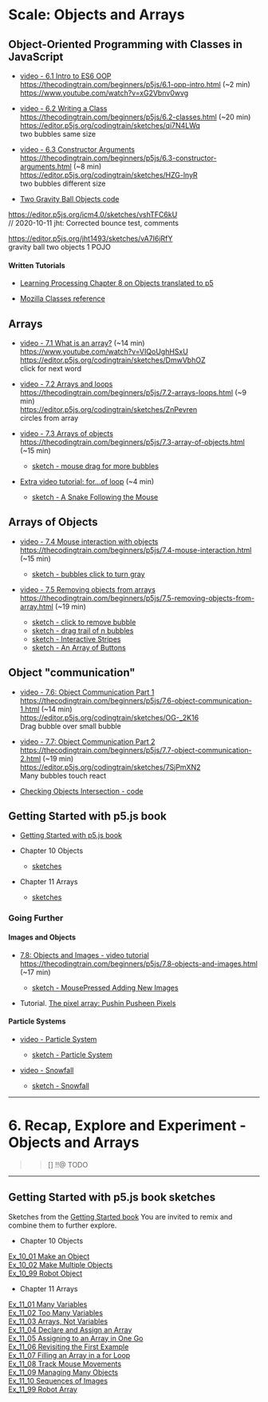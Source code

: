 # Scale: Objects and Arrays

<!-- Some of the videos in this section were created last year and some two years ago. They use different editors for p5.js. All of the concepts should still apply, however, there are some minor changes. If you notice something way off, please let Dan know! -->

## Object-Oriented Programming with Classes in JavaScript

* [video -  6.1 Intro to ES6 OOP](https://www.youtube.com/watch?v=xG2Vbnv0wvg)  
https://thecodingtrain.com/beginners/p5js/6.1-opp-intro.html (~2 min)  
https://www.youtube.com/watch?v=xG2Vbnv0wvg  

* [video - 6.2 Writing a Class](https://www.youtube.com/watch?v=T-HGdc8L-7w)  
https://thecodingtrain.com/beginners/p5js/6.2-classes.html (~20 min)  
https://editor.p5js.org/codingtrain/sketches/qi7N4LWq  
two bubbles same size

* [video - 6.3 Constructor Arguments](https://www.youtube.com/watch?v=rHiSsgFRgx4)  
https://thecodingtrain.com/beginners/p5js/6.3-constructor-arguments.html (~8 min)  
https://editor.p5js.org/codingtrain/sketches/HZG-lnyR  
two bubbles different size

* [Two Gravity Ball Objects code](https://editor.p5js.org/icm4.0/sketches/vshTFC6kU)  

https://editor.p5js.org/icm4.0/sketches/vshTFC6kU  
// 2020-10-11 jht: Corrected bounce test, comments  

https://editor.p5js.org/jht1493/sketches/vA7I6jRfY  
gravity ball two objects 1 POJO

#### Written Tutorials

* [Learning Processing Chapter 8 on Objects translated to p5](https://shiffman.github.io/Learning-p5.js/ch08.html)

* [Mozilla Classes reference](https://developer.mozilla.org/en-US/docs/Web/JavaScript/Reference/Classes)

## Arrays

* [video - 7.1 What is an array?](https://thecodingtrain.com/beginners/p5js/7.1-what-is-an-array.html) (~14 min)  
https://www.youtube.com/watch?v=VIQoUghHSxU
https://editor.p5js.org/codingtrain/sketches/DmwVbhOZ  
click for next word

* [video - 7.2 Arrays and loops](https://www.youtube.com/watch?v=RXWO3mFuW-I)  
https://thecodingtrain.com/beginners/p5js/7.2-arrays-loops.html (~9 min)  
https://editor.p5js.org/codingtrain/sketches/ZnPevren  
circles from array  

* [video - 7.3 Arrays of objects](https://www.youtube.com/watch?v=fBqaA7zRO58)  
https://thecodingtrain.com/beginners/p5js/7.3-array-of-objects.html (~15 min)  
  - [sketch - mouse drag for more bubbles](https://editor.p5js.org/codingtrain/sketches/1y_xfueO)
  
- [Extra video tutorial: for...of loop](https://youtu.be/Y8sMnRQYr3c?list=PLRqwX-V7Uu6Zy51Q-x9tMWIv9cueOFTFA) (~4 min)

  - [sketch - A Snake Following the Mouse](https://editor.p5js.org/icm/sketches/BkBsybb5X)

## Arrays of Objects

* [video - 7.4 Mouse interaction with objects](https://www.youtube.com/watch?v=TaN5At5RWH8)  
https://thecodingtrain.com/beginners/p5js/7.4-mouse-interaction.html (~15 min)    
  - [sketch - bubbles click to turn gray](https://editor.p5js.org/codingtrain/sketches/lE4ypFpI)

* [video - 7.5 Removing objects from arrays](https://www.youtube.com/watch?v=tA_ZgruFF9k)  
https://thecodingtrain.com/beginners/p5js/7.5-removing-objects-from-array.html (~19 min)
  - [sketch - click to remove bubble](https://editor.p5js.org/codingtrain/sketches/smC4Jedi)
  - [sketch - drag trail of n bubbles](https://editor.p5js.org/codingtrain/sketches/9Ve9S6Mx)
  - [sketch - Interactive Stripes](http://editor.p5js.org/icm/sketches/B1ja76khW)
  - [sketch - An Array of Buttons](http://editor.p5js.org/icm/sketches/BkaTNak3Z)

## Object "communication"

* [video - 7.6: Object Communication Part 1](https://youtu.be/W1-ej3Wu5zg?list=PLRqwX-V7Uu6Zy51Q-x9tMWIv9cueOFTFA)  
https://thecodingtrain.com/beginners/p5js/7.6-object-communication-1.html (~14 min)  
https://editor.p5js.org/codingtrain/sketches/OG-_2K16  
Drag bubble over small bubble

* [video - 7.7: Object Communication Part 2](https://youtu.be/5Q9cA0REztY?list=PLRqwX-V7Uu6Zy51Q-x9tMWIv9cueOFTFA)  
https://thecodingtrain.com/beginners/p5js/7.7-object-communication-2.html (~19 min)  
https://editor.p5js.org/codingtrain/sketches/7SjPmXN2  
Many bubbles touch react

* [Checking Objects Intersection - code](http://editor.p5js.org/icm/sketches/S1BbBT13b)

<!-- ## Getting Started with p5.js book
*  Chapters 10 and 11 of [Getting Started with p5.js book](http://amzn.to/2ckixCW) | [Ebook (free with NYU Library login)](https://ebookcentral.proquest.com/lib/nyulibrary-ebooks/detail.action?docID=4333728) | [Code](https://github.com/lmccart/gswp5.js-code) -->

## Getting Started with p5.js book

- [Getting Started with p5.js book](http://amzn.to/2ckixCW) 
-  Chapter 10 Objects
    - [sketches](https://editor.p5js.org/jht1493/collections/Un1cgr7lW)

-  Chapter 11 Arrays
    - [sketches](https://editor.p5js.org/jht1493/collections/GdOUniOjF)

### Going Further

#### Images and Objects

* [7.8: Objects and Images - video tutorial](https://youtu.be/i2C1hrJMwz0?list=PLRqwX-V7Uu6Zy51Q-x9tMWIv9cueOFTFA)  
https://thecodingtrain.com/beginners/p5js/7.8-objects-and-images.html (~17 min)  

  - [sketch - MousePressed Adding New Images](http://editor.p5js.org/icm/sketches/SJzKEak3W)

* Tutorial. [The pixel array: Pushin Pusheen Pixels](https://github.com/itpresidents/icm-help-sessions-2020/blob/master/session-06/session-06-example.md)

#### Particle Systems
* [video - Particle System](https://youtu.be/UcdigVaIYAk)
  - [sketch - Particle System](https://editor.p5js.org/icm/sketches/B1d5xfS5X)

* [video - Snowfall](https://youtu.be/cl-mHFCGzYk)
  - [sketch - Snowfall](https://editor.p5js.org/icm/sketches/HkICgMSqQ)

-------------------------------------------------------------------------------
# 6. Recap, Explore and Experiment - Objects and Arrays

>> [] !!@ TODO

-------------------------------------------------------------------------------
## Getting Started with p5.js book sketches

Sketches from the [Getting Started book](http://amzn.to/2ckixCW) 
You are invited to remix and combine them to further explore.

- Chapter 10 Objects

[Ex_10_01 Make an Object](https://editor.p5js.org/jht1493/sketches/ls9cxovWM)  
[Ex_10_02 Make Multiple Objects](https://editor.p5js.org/jht1493/sketches/K7PhkMWVi)  
[Ex_10_99 Robot Object](https://editor.p5js.org/jht1493/sketches/8s8si6CU9)  

- Chapter 11 Arrays

[Ex_11_01 Many Variables](https://editor.p5js.org/jht1493/sketches/W26Y1uuiu)  
[Ex_11_02 Too Many Variables](https://editor.p5js.org/jht1493/sketches/WNdXMzR_Q)  
[Ex_11_03 Arrays, Not Variables](https://editor.p5js.org/jht1493/sketches/mJyTluseZ)  
[Ex_11_04 Declare and Assign an Array](https://editor.p5js.org/jht1493/sketches/FghpP9uDR)  
[Ex_11_05 Assigning to an Array in One Go](https://editor.p5js.org/jht1493/sketches/n3apYawMJ)  
[Ex_11_06 Revisiting the First Example](https://editor.p5js.org/jht1493/sketches/WSHfHkoyV)  
[Ex_11_07 Filling an Array in a for Loop](https://editor.p5js.org/jht1493/sketches/BjH5BkIjj)  
[Ex_11_08 Track Mouse Movements](https://editor.p5js.org/jht1493/sketches/pVd3PT6U3)  
[Ex_11_09 Managing Many Objects](https://editor.p5js.org/jht1493/sketches/XDfmnW1JD)  
[Ex_11_10 Sequences of Images](https://editor.p5js.org/jht1493/sketches/-XbD5Gw0a)  
[Ex_11_99 Robot Array](https://editor.p5js.org/jht1493/sketches/dO-IXUHhr)

